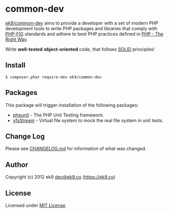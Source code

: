 common-dev
==========

[ek9/common-dev][0] aims to provide a developer with a set of modern PHP
development tools to write PHP packages and libraries that comply with
[PHP-FIG][1] standards and adhere to best PHP practices defined in [PHP - The
Right Way][2].

Write **well-tested** **object-oriented** code, that follows [SOLID][3]
principles!


## Install

    $ composer.phar require-dev ek9/common-dev

## Packages

This package will trigger installation of the following packages:

- [phpunit][10] - The PHP Unit Testing framework.
- [vfsStream][20] - Virtual file system to mock the real file system in unit
  tests.

## Change Log

Please see [CHANGELOG.md](CHANGELOG.md) for information of what was changed.

## Author

Copyright (c) 2012 ek9 <dev@ek9.co> (https://ek9.co)

## License

Licensed under [MIT License](LICENSE).

[0]: https://packagist.org/packages/ek9/common-dev
[1]: https://github.com/php-fig/fig-standards
[2]: http://www.phptherightway.com/
[3]: https://en.wikipedia.org/wiki/SOLID_(object-oriented_design)
[10]: https://phpunit.de/
[20]: https://github.com/mikey179/vfsStream
